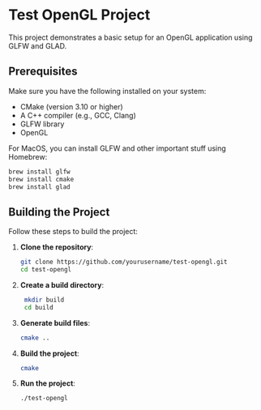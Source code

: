 # Test OpenGL Project

This project demonstrates a basic setup for an OpenGL application using GLFW and GLAD.

## Prerequisites

Make sure you have the following installed on your system:

- CMake (version 3.10 or higher)
- A C++ compiler (e.g., GCC, Clang)
- GLFW library
- OpenGL

For MacOS, you can install GLFW and other important stuff using Homebrew:

```sh
brew install glfw
brew install cmake
brew install glad
```

## Building the Project

Follow these steps to build the project:

1. **Clone the repository**:
   ```sh
   git clone https://github.com/yourusername/test-opengl.git
   cd test-opengl
   ```

2. **Create a build directory**:
   ```sh
    mkdir build
    cd build
    ```

3. **Generate build files**:
    ```sh
    cmake ..
    ```

4. **Build the project**:
    ```sh
    cmake
    ```

5. **Run the project**:
    ```sh
    ./test-opengl
    ```
